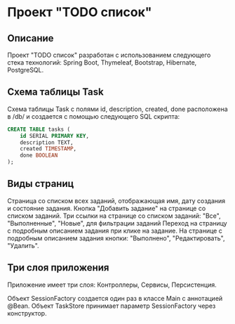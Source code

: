 # Проект "TODO список"

## Описание
Проект "TODO список" разработан с использованием следующего стека технологий: Spring Boot, Thymeleaf, Bootstrap, Hibernate, PostgreSQL.

## Схема таблицы Task
Схема таблицы Task с полями id, description, created, done расположена в /db/ и создается с помощью следующего SQL скрипта:

```sql
CREATE TABLE tasks (
    id SERIAL PRIMARY KEY,
    description TEXT,
    created TIMESTAMP,
    done BOOLEAN
);
```

## Виды страниц
Страница со списком всех заданий, отображающая имя, дату создания и состояние задания.
Кнопка "Добавить задание" на странице со списком заданий.
Три ссылки на странице со списком заданий: "Все", "Выполненные", "Новые", для фильтрации заданий
Переход на страницу с подробным описанием задания при клике на задание.
На странице с подробным описанием задания кнопки: "Выполнено", "Редактировать", "Удалить".

## Три слоя приложения
Приложение имеет три слоя: Контроллеры, Сервисы, Персистенция.

Объект SessionFactory создается один раз в классе Main с аннотацией @Bean.
Объект TaskStore принимает параметр SessionFactory через конструктор.
